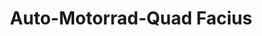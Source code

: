 ---
title: "Auto-Motorrad-Quad Facius"
url: /bad-langensalza/auto-motorrad-quad-facius/
shop: Autowerkstatt
---